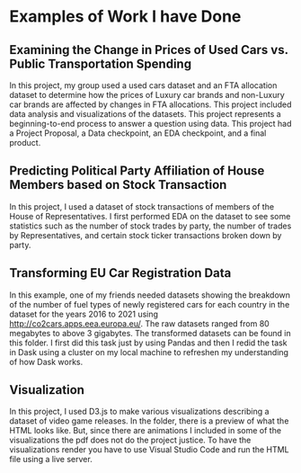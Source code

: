 # Examples of Work I have Done

## Examining the Change in Prices of Used Cars vs. Public Transportation Spending

In this project, my group used a used cars dataset and an FTA allocation dataset to determine how the prices of Luxury car brands and non-Luxury car brands are affected by changes in FTA allocations. This project included data analysis and visualizations of the datasets. This project represents a beginning-to-end process to answer a question using data. This project had a Project Proposal, a Data checkpoint, an EDA checkpoint, and a final product.

## Predicting Political Party Affiliation of House Members based on Stock Transaction

In this project, I used a dataset of stock transactions of members of the House of Representatives. I first performed EDA on the dataset to see some statistics such as the number of stock trades by party, the number of trades by Representatives, and certain stock ticker transactions broken down by party.

## Transforming EU Car Registration Data

In this example, one of my friends needed datasets showing the breakdown of the number of fuel types of newly registered cars for each country in the dataset for the years 2016 to 2021 using http://co2cars.apps.eea.europa.eu/. The raw datasets ranged from 80 megabytes to above 3 gigabytes. The transformed datasets can be found in this folder. I first did this task just by using Pandas and then I redid the task in Dask using a cluster on my local machine to refreshen my understanding of how Dask works.

## Visualization

In this project, I used D3.js to make various visualizations describing a dataset of video game releases. In the folder, there is a preview of what the HTML looks like. But, since there are animations I included in some of the visualizations the pdf does not do the project justice. To have the visualizations render you have to use Visual Studio Code and run the HTML file using a live server.
